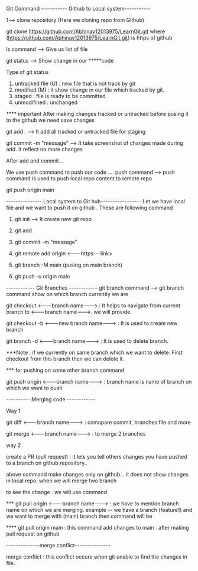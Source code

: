 Git Command
----------- Github to Local system-----------

1--> clone repository (Here we cloning repo from Github)

git clone https://github.com/Abhinav12013975/LearnGit.git
where (https://github.com/Abhinav12013975/LearnGit.git) is https of github

ls command --> Give us list of file

git status --> Show change in our *****code

Type of git status
1. untracked file (U) : new file that is not track by git
2. modified (M) : it show change in our file which tracked by git.
3. staged : file is ready to be committed
4. unmodifined : unchanged

**** important
After making changes tracked or untracked before pusing it to the github we need save changes

git add . --> It add all tracked or untracked  file for staging

git commit -m "message" --> It take screenshot of changes made during add. It reflect no more changes

After add and commit...

We use push command to push our code ....
push command --> push command is used to push local repo content to remote repo

git push origin main


--------------- Local system to Git hub-----------------
Let we have local file and we want to push it on github . These are following command

1. git init --> It create new git repo

2. git add .

3. git commit -m "message"

4. git remote add origin <---https---link>

5. git branch -M main (pusing on main branch)

6. git push -u origin main 


------------ Git Branches ------------
git branch command --> git branch command show on which branch currently we are

git checkout <---branch name---> : It helps to navigate from current branch to <---branch name--->. we will provide.

git checkout -b <---new branch name---> : It is used to create new branch

git branch -d <---branch name---> : It is used to delete branch.

***Note : if we currently on same branch which we want to delete. First checkout from this branch then we can delete it. 

*** for pushing on some other branch command

git push origin <---branch name---> : branch name is name of branch on which we want to push


---------- Merging code ------------

Way 1

git diff <---branch name---> : comapare commit, branches file and more

git merge <---branch name---> : to merge 2 branches

way 2

create a PR (pull request) : it lets you tell others changes you have pushed to a branch on github repository..

above command make changes only on github... it does not show changes in local repo. when we will merge two branch

to see the change . we will use command

*** git pull origin <---branch name---> : we have to mention branch name on which we are merging. 
example -- we have a branch (feature1) and we want to merge with (main) branch then command will be

**** git pull origin main : this command add changes to main . after making pull request on github

--------------merge conflict---------------

merge conflict : this conflict occure when git unable to find the changes in file.



